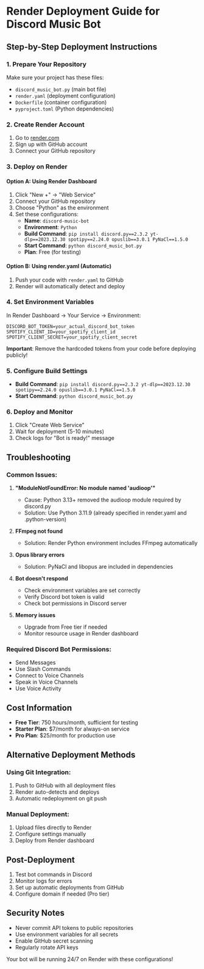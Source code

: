 # Render Deployment Guide for Discord Music Bot

## Step-by-Step Deployment Instructions

### 1. Prepare Your Repository

Make sure your project has these files:
- `discord_music_bot.py` (main bot file)
- `render.yaml` (deployment configuration)
- `Dockerfile` (container configuration)
- `pyproject.toml` (Python dependencies)

### 2. Create Render Account

1. Go to [render.com](https://render.com)
2. Sign up with GitHub account
3. Connect your GitHub repository

### 3. Deploy on Render

#### Option A: Using Render Dashboard

1. Click "New +" → "Web Service"
2. Connect your GitHub repository
3. Choose "Python" as the environment
4. Set these configurations:
   - **Name**: `discord-music-bot`
   - **Environment**: `Python`
   - **Build Command**: `pip install discord.py==2.3.2 yt-dlp==2023.12.30 spotipy==2.24.0 opuslib==3.0.1 PyNaCl==1.5.0`
   - **Start Command**: `python discord_music_bot.py`
   - **Plan**: Free (for testing)

#### Option B: Using render.yaml (Automatic)

1. Push your code with `render.yaml` to GitHub
2. Render will automatically detect and deploy

### 4. Set Environment Variables

In Render Dashboard → Your Service → Environment:

```
DISCORD_BOT_TOKEN=your_actual_discord_bot_token
SPOTIFY_CLIENT_ID=your_spotify_client_id
SPOTIFY_CLIENT_SECRET=your_spotify_client_secret
```

**Important**: Remove the hardcoded tokens from your code before deploying publicly!

### 5. Configure Build Settings

- **Build Command**: `pip install discord.py==2.3.2 yt-dlp==2023.12.30 spotipy==2.24.0 opuslib==3.0.1 PyNaCl==1.5.0`
- **Start Command**: `python discord_music_bot.py`

### 6. Deploy and Monitor

1. Click "Create Web Service"
2. Wait for deployment (5-10 minutes)
3. Check logs for "Bot is ready!" message

## Troubleshooting

### Common Issues:

1. **"ModuleNotFoundError: No module named 'audioop'"**
   - Cause: Python 3.13+ removed the audioop module required by discord.py
   - Solution: Use Python 3.11.9 (already specified in render.yaml and .python-version)

2. **FFmpeg not found**
   - Solution: Render Python environment includes FFmpeg automatically

3. **Opus library errors**
   - Solution: PyNaCl and libopus are included in dependencies

4. **Bot doesn't respond**
   - Check environment variables are set correctly
   - Verify Discord bot token is valid
   - Check bot permissions in Discord server

5. **Memory issues**
   - Upgrade from Free tier if needed
   - Monitor resource usage in Render dashboard

### Required Discord Bot Permissions:
- Send Messages
- Use Slash Commands
- Connect to Voice Channels
- Speak in Voice Channels
- Use Voice Activity

## Cost Information

- **Free Tier**: 750 hours/month, sufficient for testing
- **Starter Plan**: $7/month for always-on service
- **Pro Plan**: $25/month for production use

## Alternative Deployment Methods

### Using Git Integration:
1. Push to GitHub with all deployment files
2. Render auto-detects and deploys
3. Automatic redeployment on git push

### Manual Deployment:
1. Upload files directly to Render
2. Configure settings manually
3. Deploy from Render dashboard

## Post-Deployment

1. Test bot commands in Discord
2. Monitor logs for errors
3. Set up automatic deployments from GitHub
4. Configure domain if needed (Pro tier)

## Security Notes

- Never commit API tokens to public repositories
- Use environment variables for all secrets
- Enable GitHub secret scanning
- Regularly rotate API keys

Your bot will be running 24/7 on Render with these configurations!